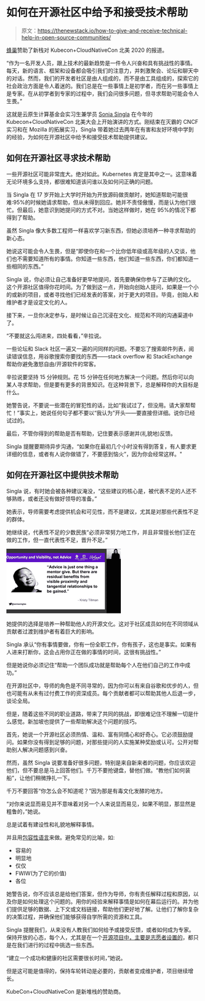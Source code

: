# 如何在开源社区中给予和接受技术帮助

> 原文：<https://thenewstack.io/how-to-give-and-receive-technical-help-in-open-source-communities/>

[蜂巢](https://www.honeycomb.io/)赞助了新栈对 Kubecon+CloudNativeCon 北美 2020 的报道。

“作为一名开发人员，跟上技术的最新趋势是一件令人兴奋和具有挑战性的事情。每天，新的语言、框架和设备都会吸引我们的注意力，并刺激聚会、论坛和聊天中的对话。然而，我们的开发者社区是由人组成的，而不是由工具组成的，探索它的社会政治方面是令人着迷的。我们总是在一些事情上是初学者，而在另一些事情上是专家。在从初学者到专家的过程中，我们会问很多问题，但寻求帮助可能会令人生畏。”

这就是云原生计算基金会实习生兼学员 [Sonia Singla](https://twitter.com/soniasinglas) 在今年的 Kubecon+CloudNativeCon 北美大会上开始演讲的方式。刚结束在灭霸的 CNCF 实习和在 Mozilla 的拓展实习，Singla 带着她过去两年在有害和友好环境中学到的经验，为如何在开源社区中给予和接受技术帮助提供建议。

## 如何在开源社区寻求技术帮助

一些开源社区可能非常庞大。绝对如此。Kubernetes 肯定是其中之一。这意味着无论环境多么支持，都很难知道该问谁以及如何问正确的问题。

当 Singla 在 17 岁开始上大学时开始为开放源码做贡献时，她知道帮助可能很难:95%的时候她请求帮助，但从未得到回应。她并不责怪傲慢，而是认为他们很忙。但最后，她意识到她提问的方式不对。当她这样做时，她在 95%的情况下都得到了帮助。

虽然 Singla 像大多数工程师一样喜欢学习新东西，但她必须培养一种寻求帮助的新心态。

她说这可能会令人生畏，但是“即使你在和一个比你低年级或高年级的人交谈，他们也不需要知道所有的事情。你知道一些东西，他们知道一些东西，你们都知道一些相同的东西。”

Singla 说，你必须让自己准备好更早地提问，首先要确保你参与了正确的文化。这个开源社区值得你花时间。为了做到这一点，开始向创始人提问，如果是一个小的或新的项目，或者寻找他们已经发表的答案，对于更大的项目。毕竟，创始人和维护者才是设定文化的人。

接下来，一旦你决定参与，是时候让自己沉浸在文化、规范和不同的沟通渠道中了。

“不要就这么闯进来，四处看看，”辛拉说。

一些论坛和 Slack 社区一遍又一遍的问同样的问题。不要忘了搜索邮件列表，阅读错误信息，用谷歌搜索你要找的东西——stack overflow 和 StackExchange 帮助你避免激怒自由/开源软件的常客。

辛拉说要坚持 15 分钟规则。花 15 分钟在任何地方解决一个问题。然后你可以向某人寻求帮助，但是要有更多的背景知识。在这种背景下，总是解释你的大目标是什么。

她警告说，不要说一些潜在的冒犯性的话，比如“我试过了，但没用。请大家帮帮忙！”事实上，她说任何句子都不要以“我认为”开头——要直接但详细。说你已经试过的。

最后，不管你得到的帮助是否有帮助，记住要表示感谢并(礼貌地)反馈。

Singla 提醒要期待异步沟通，“如果你在最初几个小时没有得到答复，有人要求更详细的信息，或者有人说你做错了，不要感到恼火”，因为你会经常这样。"

## 如何在开源社区中提供技术帮助

Singla 说，有时她会被各种建议淹没，“这些建议的核心是，被代表不足的人还不够熟练，或者还没有做好领导的准备。”

她表示，导师需要考虑提供机会和可见性，而不是建议，尤其是对那些代表性不足的群体。

她继续说，代表性不足的少数民族“必须非常努力地工作，并且非常擅长他们正在做的工作，但一直代表性不足，晋升不足。”

![Quote from Kristy Tillman reading "Advice is just one thing a mentor can give. But there are residual benefits from visible proximity and tangential relationships to be gained."](img/68f675f350bd14468fdb99ac14d3cc33.png)

她提供的选择是培养一种帮助他人的开源文化。这对于社区成员如何在不同领域从贡献者过渡到维护者有着巨大的影响。

Singla 承认“你有事情要做，你有一份全职工作，你有孩子，这也是事实。如果有人进来打断你，这会占用你正在做的事情的时间，这很有挑战性。”

但是她说你必须记住“帮助一个团队成功就是帮助每个人在他们自己的工作中成功。”

在开源社区中，导师的角色是不同寻常的，因为你可以有来自谷歌和优步的人，但也可能有从未有过付费工作的资深成员。每个贡献者都可以帮助其他人后退一步，谈论全局。

但是，随着这些不同的职业道路，带来了共同的挑战，即很难记住不理解一切是什么感觉。新加坡也提供了一些帮助解决这个问题的技巧。

首先，她说一个开源社区必须热情、温和、富有同情心和好奇心。它必须鼓励提问。如果你没有得到足够的问题，对那些提问的人实施某种奖励或认可。公开对帮助别人解决问题感到兴奋。

然而，虽然 Singla 说要准备好很多问题，特别是来自新来者的问题，你应该欢迎他们，但不要总是马上回答他们。千万不要抢键盘，替他们做。“教他们如何装船”，让他们稍微挣扎一下。

千万不要回答“你怎么会不知道呢？”因为那是有毒文化发酵的地方。

“对你来说显而易见并不意味着对另一个人来说显而易见，如果不明显，那显然是粗鲁的，”她说。

总是试着有建设性和礼貌地解释事情。

并且用[包容性语言](https://thenewstack.io/words-matter-finally-tech-looks-at-removing-exclusionary-language/)来做。避免常见的比喻，如:

*   容易的
*   明显地
*   仅仅
*   FWIW(为了它的价值)
*   各位

她警告说，你不应该总是给他们答案，但作为导师，你有责任解释过程和原因，以及你是如何处理这个问题的。用你的经验来解释事情是如何在幕后运行的。并为他们提供足够的数据、上下文或文档链接，帮助他们更好地了解。让他们了解你复杂的决策过程，并确保他们能够获得自学所需的资源和工具。

Singla 提醒我们，从来没有人教我们如何给予或接受反馈，或者如何成为专家。保持开放的心态，每个人，尤其是在一个[开源项目中，主要是志愿者设置的](https://thenewstack.io/how-to-build-a-tech-community-that-motivates-even-the-unpaid/)，都只是在我们进行的过程中挑选一些东西。

“建立一个成功和健康的社区需要很长时间，”她说。

但是这可能是值得的，保持车轮转动是必要的，贡献者变成维护者，项目继续增长。

KubeCon+CloudNativeCon 是新堆栈的赞助商。

<svg xmlns:xlink="http://www.w3.org/1999/xlink" viewBox="0 0 68 31" version="1.1"><title>Group</title> <desc>Created with Sketch.</desc></svg>